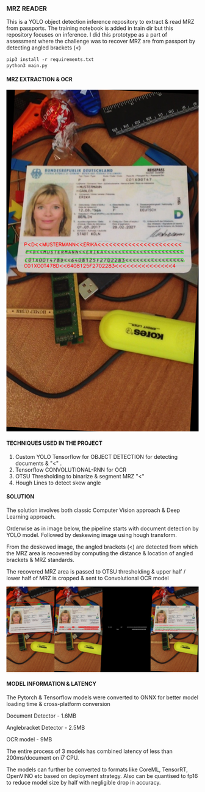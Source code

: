 ### MRZ READER ##

This is a YOLO object detection inference repository to extract & read MRZ from passports. The training notebook is added in train dir but this repository focuses on inference. 
I did this prototype as a part of assessment where the challenge was to recover MRZ are from passport
by detecting angled brackets (<)

```
pip3 install -r requirements.txt
python3 main.py

```
#### MRZ EXTRACTION & OCR ####



<p>
    <img src="final_output.png"/>
</p>


<p>

#### TECHNIQUES USED IN THE PROJECT ####

1) Custom YOLO Tensorflow for OBJECT DETECTION for detecting documents & "<" .  
2) Tensorflow CONVOLUTIONAL-RNN for OCR
3) OTSU Thresholding to binarize & segment MRZ "<"
4) Hough Lines to detect skew angle 
</p>



<p>

#### SOLUTION ####

The solution involves both classic Computer Vision approach & Deep Learning approach. 

Orderwise as in image below, the pipeline starts with document detection by YOLO model.
Followed by deskewing image using hough transform.

From the deskewed image, the angled brackets (<) are detected from which the MRZ area 
is recovered by computing the distance & location of angled brackets & MRZ standards.

The recovered MRZ area is passed to OTSU thresholding & upper half / lower half of MRZ 
is cropped & sent to Convolutional OCR model
</p>

<p>
    <img src="output.jpg"/>
</p>


<p>

#### MODEL INFORMATION & LATENCY ####

The Pytorch & Tensorflow models were converted to ONNX for better model loading time &
cross-platform conversion

Document Detector     - 1.6MB

Anglebracket Detector - 2.5MB

OCR model             - 9MB

The entire process of 3 models has combined latency of less than 200ms/document on i7 CPU.

The models can further be converted to formats like CoreML, TensorRT, OpenVINO etc based
on deployment strategy. Also can be quantised to fp16 to reduce model size by half with
negligible drop in accuracy.

</p>
